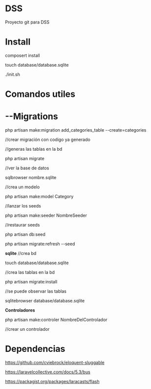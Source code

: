 # DSS
Proyecto git para DSS

# Install
composert install

touch database/database.sqlite

./init.sh

# Comandos utiles

# --Migrations

php artisan make:migration add_categories_table --create=categories

//crear migración con codigo ya generado

//generas las tablas en la bd

php artisan migrate

//ver la base de datos

sqlbrowser nombre.sqlite

//crea un modelo

php artisan make:model Category

//lanzar los seeds

php artisan make:seeder NombreSeeder

//restaurar seeds

php artisan db:seed

php artisan migrate:refresh --seed

**sqlite**
//crea bd

touch database/database.sqlite

//crea las tablas en la bd

php artisan migrate:install

//se puede observar las tablas

sqlitebrowser database/database.sqlite


**Controladores**

php artisan make:controler NombreDelControlador

//crear un controlador

# Dependencias
https://github.com/cviebrock/eloquent-sluggable

https://laravelcollective.com/docs/5.3/bus

https://packagist.org/packages/laracasts/flash
